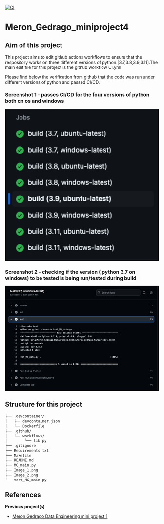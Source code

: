 [![CI](https://github.com/nogibjj/Meron_Gedrago_Miniproject_Week4/actions/workflows/CI.yml/badge.svg)](https://github.com/nogibjj/Meron_Gedrago_Miniproject_Week4/actions/workflows/CI.yml)

# Meron_Gedrago_miniproject4

## Aim of this project 

This project aims to edit github actions workflows to ensure that the respository works on three different versions of python.[3.7,3.8,3.9,3.11].The main edit file for this project is the github workflow CI.yml  

Please find below the verification from github that the code was run under different versions of python and passed CI/CD. 

### Screenshot 1 - passes CI/CD for the four versions of python both on os and windows
 
<img src="Image_1.png" alt="alt text" width="800">

### Screenshot 2 - checking if the version ( python 3.7 on windows) to be tested is being run/tested during build 

<img src="Image_2.png" alt="alt text" width="800">

## Structure for this project 


```
├── .devcontainer/
│   ├── devcontainer.json
│   └── Dockerfile
├── .github/
│   └── workflows/
│        └── lib.py
├── .gitignore
├── Requirements.txt
├── Makefile
├── README.md
├── MG_main.py
├── Image_1.png
├── Image_2.png
└── test_MG_main.py

```


## References 
**Previous project(s)**
- [Meron Gedrago Data Engineering mini project 1](https://github.com/nogibjj/Meron_Gedrago_miniproject1)
